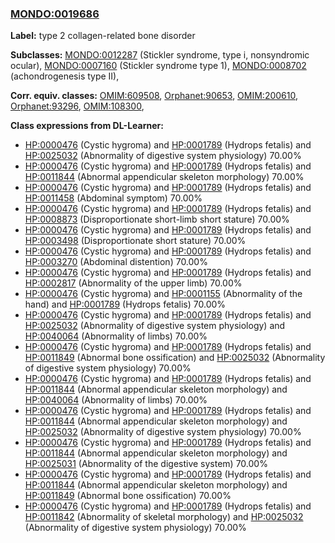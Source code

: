 
### [MONDO:0019686](http://purl.obolibrary.org/obo/MONDO_0019686)
**Label:** type 2 collagen-related bone disorder

**Subclasses:** [MONDO:0012287](http://purl.obolibrary.org/obo/MONDO_0012287) (Stickler syndrome, type i, nonsyndromic ocular), [MONDO:0007160](http://purl.obolibrary.org/obo/MONDO_0007160) (Stickler syndrome type 1), [MONDO:0008702](http://purl.obolibrary.org/obo/MONDO_0008702) (achondrogenesis type II), 

**Corr. equiv. classes:** [OMIM:609508](http://purl.obolibrary.org/obo/OMIM_609508), [Orphanet:90653](http://www.orpha.net/ORDO/Orphanet_90653), [OMIM:200610](http://purl.obolibrary.org/obo/OMIM_200610), [Orphanet:93296](http://www.orpha.net/ORDO/Orphanet_93296), [OMIM:108300](http://purl.obolibrary.org/obo/OMIM_108300), 

**Class expressions from DL-Learner:**

- [HP:0000476](http://purl.obolibrary.org/obo/HP_0000476) (Cystic hygroma) and [HP:0001789](http://purl.obolibrary.org/obo/HP_0001789) (Hydrops fetalis) and [HP:0025032](http://purl.obolibrary.org/obo/HP_0025032) (Abnormality of digestive system physiology) 70.00%
- [HP:0000476](http://purl.obolibrary.org/obo/HP_0000476) (Cystic hygroma) and [HP:0001789](http://purl.obolibrary.org/obo/HP_0001789) (Hydrops fetalis) and [HP:0011844](http://purl.obolibrary.org/obo/HP_0011844) (Abnormal appendicular skeleton morphology) 70.00%
- [HP:0000476](http://purl.obolibrary.org/obo/HP_0000476) (Cystic hygroma) and [HP:0001789](http://purl.obolibrary.org/obo/HP_0001789) (Hydrops fetalis) and [HP:0011458](http://purl.obolibrary.org/obo/HP_0011458) (Abdominal symptom) 70.00%
- [HP:0000476](http://purl.obolibrary.org/obo/HP_0000476) (Cystic hygroma) and [HP:0001789](http://purl.obolibrary.org/obo/HP_0001789) (Hydrops fetalis) and [HP:0008873](http://purl.obolibrary.org/obo/HP_0008873) (Disproportionate short-limb short stature) 70.00%
- [HP:0000476](http://purl.obolibrary.org/obo/HP_0000476) (Cystic hygroma) and [HP:0001789](http://purl.obolibrary.org/obo/HP_0001789) (Hydrops fetalis) and [HP:0003498](http://purl.obolibrary.org/obo/HP_0003498) (Disproportionate short stature) 70.00%
- [HP:0000476](http://purl.obolibrary.org/obo/HP_0000476) (Cystic hygroma) and [HP:0001789](http://purl.obolibrary.org/obo/HP_0001789) (Hydrops fetalis) and [HP:0003270](http://purl.obolibrary.org/obo/HP_0003270) (Abdominal distention) 70.00%
- [HP:0000476](http://purl.obolibrary.org/obo/HP_0000476) (Cystic hygroma) and [HP:0001789](http://purl.obolibrary.org/obo/HP_0001789) (Hydrops fetalis) and [HP:0002817](http://purl.obolibrary.org/obo/HP_0002817) (Abnormality of the upper limb) 70.00%
- [HP:0000476](http://purl.obolibrary.org/obo/HP_0000476) (Cystic hygroma) and [HP:0001155](http://purl.obolibrary.org/obo/HP_0001155) (Abnormality of the hand) and [HP:0001789](http://purl.obolibrary.org/obo/HP_0001789) (Hydrops fetalis) 70.00%
- [HP:0000476](http://purl.obolibrary.org/obo/HP_0000476) (Cystic hygroma) and [HP:0001789](http://purl.obolibrary.org/obo/HP_0001789) (Hydrops fetalis) and [HP:0025032](http://purl.obolibrary.org/obo/HP_0025032) (Abnormality of digestive system physiology) and [HP:0040064](http://purl.obolibrary.org/obo/HP_0040064) (Abnormality of limbs) 70.00%
- [HP:0000476](http://purl.obolibrary.org/obo/HP_0000476) (Cystic hygroma) and [HP:0001789](http://purl.obolibrary.org/obo/HP_0001789) (Hydrops fetalis) and [HP:0011849](http://purl.obolibrary.org/obo/HP_0011849) (Abnormal bone ossification) and [HP:0025032](http://purl.obolibrary.org/obo/HP_0025032) (Abnormality of digestive system physiology) 70.00%
- [HP:0000476](http://purl.obolibrary.org/obo/HP_0000476) (Cystic hygroma) and [HP:0001789](http://purl.obolibrary.org/obo/HP_0001789) (Hydrops fetalis) and [HP:0011844](http://purl.obolibrary.org/obo/HP_0011844) (Abnormal appendicular skeleton morphology) and [HP:0040064](http://purl.obolibrary.org/obo/HP_0040064) (Abnormality of limbs) 70.00%
- [HP:0000476](http://purl.obolibrary.org/obo/HP_0000476) (Cystic hygroma) and [HP:0001789](http://purl.obolibrary.org/obo/HP_0001789) (Hydrops fetalis) and [HP:0011844](http://purl.obolibrary.org/obo/HP_0011844) (Abnormal appendicular skeleton morphology) and [HP:0025032](http://purl.obolibrary.org/obo/HP_0025032) (Abnormality of digestive system physiology) 70.00%
- [HP:0000476](http://purl.obolibrary.org/obo/HP_0000476) (Cystic hygroma) and [HP:0001789](http://purl.obolibrary.org/obo/HP_0001789) (Hydrops fetalis) and [HP:0011844](http://purl.obolibrary.org/obo/HP_0011844) (Abnormal appendicular skeleton morphology) and [HP:0025031](http://purl.obolibrary.org/obo/HP_0025031) (Abnormality of the digestive system) 70.00%
- [HP:0000476](http://purl.obolibrary.org/obo/HP_0000476) (Cystic hygroma) and [HP:0001789](http://purl.obolibrary.org/obo/HP_0001789) (Hydrops fetalis) and [HP:0011844](http://purl.obolibrary.org/obo/HP_0011844) (Abnormal appendicular skeleton morphology) and [HP:0011849](http://purl.obolibrary.org/obo/HP_0011849) (Abnormal bone ossification) 70.00%
- [HP:0000476](http://purl.obolibrary.org/obo/HP_0000476) (Cystic hygroma) and [HP:0001789](http://purl.obolibrary.org/obo/HP_0001789) (Hydrops fetalis) and [HP:0011842](http://purl.obolibrary.org/obo/HP_0011842) (Abnormality of skeletal morphology) and [HP:0025032](http://purl.obolibrary.org/obo/HP_0025032) (Abnormality of digestive system physiology) 70.00%


